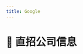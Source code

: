 ```yaml
---
title: Google
---
```


# 📌 直招公司信息

<DirectHireCompanyTable state="california" city="san-jose" companyFileName="google" />